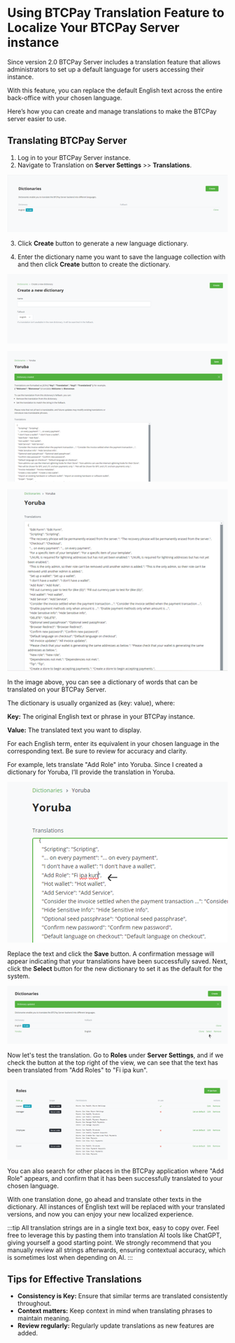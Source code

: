 # Using BTCPay Translation Feature to Localize Your BTCPay Server instance

Since version 2.0 BTCPay Server includes a translation feature that allows administrators to set up a default language for users accessing their instance.

With this feature, you can replace the default English text across the entire back-office with your chosen language.

Here’s how you can create and manage translations to make the BTCPay server easier to use.


## Translating BTCPay Server

1. Log in to your BTCPay Server instance.
2. Navigate to Translation on **Server Settings** >> **Translations**.

![Translation 1](./img/translations/01_Translation.png)

3. Click **Create** button to generate a new language dictionary.

4. Enter the dictionary name you want to save the language collection with and then click **Create** button to create the dictionary. 

![Translation 2](./img/translations/02_Translation.png)

![Translation 3](./img/translations/03_Translation_creation.png)

![Translation 4](./img/translations/04_Translation_dictionary.png)


In the image above, you can see a dictionary of words that can be translated on your BTCPay Server.

The dictionary is usually organized as (key: value), where:

**Key:** The original English text or phrase in your BTCPay instance.

**Value:** The translated text you want to display.

For each English term, enter its equivalent in your chosen language in the corresponding text. Be sure to review for accuracy and clarity.

For example, lets translate "Add Role" into Yoruba. Since I created a dictionary for Yoruba, I’ll provide the translation in Yoruba.

![Translation 5](./img/translations/05_Translation_Add_Role_To_Yoruba.png)

Replace the text and click the **Save** button. A confirmation message will appear indicating that your translations have been successfully saved.  Next, click the **Select** button for the new dictionary to set it as the default for the system.

![Translation 6](./img/translations/06_Translation_Saved_Dictionary.png)

Now let's test the translation. Go to **Roles** under **Server Settings**, and if we check the button at the top right of the view, we can see that the text has been translated from "Add Roles" to "Fi ipa kun".

![Translation 7](./img/translations/07_Translation_Validation.png)

You can also search for other places in the BTCPay application where "Add Role" appears, and confirm that it has been successfully translated to your chosen language.

With one translation done, go ahead and translate other texts in the dictionary. All instances of English text will be replaced with your translated versions, and now you can enjoy your new localized experience.

:::tip
All translation strings are in a single text box, easy to copy over. Feel free to leverage this by pasting them into translation AI tools like ChatGPT, giving yourself a good starting point. We strongly recommend that you manually review all strings afterwards, ensuring contextual accuracy, which is sometimes lost when depending on AI.
:::

## Tips for Effective Translations

- **Consistency is Key:** Ensure that similar terms are translated consistently throughout.
- **Context matters:** Keep context in mind when translating phrases to maintain meaning.
- **Review regularly:** Regularly update translations as new features are added.